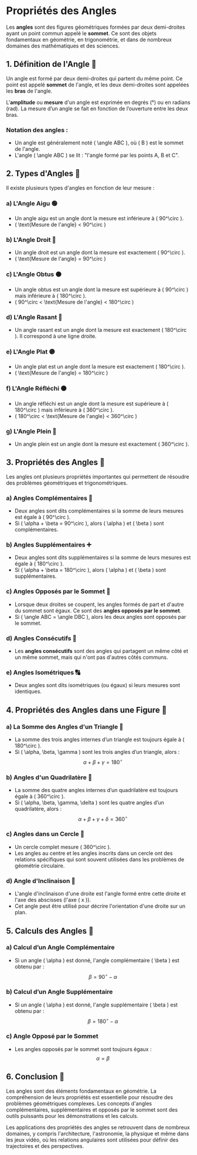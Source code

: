 # Propriétés des Angles

Les **angles** sont des figures géométriques formées par deux demi-droites ayant un point commun appelé le **sommet**. Ce sont des objets fondamentaux en géométrie, en trigonométrie, et dans de nombreux domaines des mathématiques et des sciences.

## 1. **Définition de l'Angle** 🔺

Un angle est formé par deux demi-droites qui partent du même point. Ce point est appelé **sommet** de l'angle, et les deux demi-droites sont appelées les **bras** de l'angle.

L'**amplitude** ou **mesure** d'un angle est exprimée en degrés (°) ou en radians (rad). La mesure d’un angle se fait en fonction de l’ouverture entre les deux bras.

### Notation des angles :
- Un angle est généralement noté \( \angle ABC \), où \( B \) est le sommet de l'angle.
- L'angle \( \angle ABC \) se lit : "l'angle formé par les points A, B et C".

## 2. **Types d'Angles** 🔰

Il existe plusieurs types d'angles en fonction de leur mesure :

### a) **L'Angle Aigu** 🟢
- Un angle aigu est un angle dont la mesure est inférieure à \( 90^\circ \).
- \( \text{Mesure de l'angle} < 90^\circ \)

### b) **L'Angle Droit** 🔵
- Un angle droit est un angle dont la mesure est exactement \( 90^\circ \).
- \( \text{Mesure de l'angle} = 90^\circ \)

### c) **L'Angle Obtus** 🟠
- Un angle obtus est un angle dont la mesure est supérieure à \( 90^\circ \) mais inférieure à \( 180^\circ \).
- \( 90^\circ < \text{Mesure de l'angle} < 180^\circ \)

### d) **L'Angle Rasant** 🔴
- Un angle rasant est un angle dont la mesure est exactement \( 180^\circ \). Il correspond à une ligne droite.

### e) **L'Angle Plat** 🟣
- Un angle plat est un angle dont la mesure est exactement \( 180^\circ \).
- \( \text{Mesure de l'angle} = 180^\circ \)

### f) **L'Angle Réfléchi** 🟤
- Un angle réfléchi est un angle dont la mesure est supérieure à \( 180^\circ \) mais inférieure à \( 360^\circ \).
- \( 180^\circ < \text{Mesure de l'angle} < 360^\circ \)

### g) **L'Angle Plein** 🔶
- Un angle plein est un angle dont la mesure est exactement \( 360^\circ \).

## 3. **Propriétés des Angles** 📏

Les angles ont plusieurs propriétés importantes qui permettent de résoudre des problèmes géométriques et trigonométriques.

### a) **Angles Complémentaires** 🧩
- Deux angles sont dits complémentaires si la somme de leurs mesures est égale à \( 90^\circ \).
- Si \( \alpha + \beta = 90^\circ \), alors \( \alpha \) et \( \beta \) sont complémentaires.

### b) **Angles Supplémentaires** ➕
- Deux angles sont dits supplémentaires si la somme de leurs mesures est égale à \( 180^\circ \).
- Si \( \alpha + \beta = 180^\circ \), alors \( \alpha \) et \( \beta \) sont supplémentaires.

### c) **Angles Opposés par le Sommet** 🔁
- Lorsque deux droites se coupent, les angles formés de part et d'autre du sommet sont égaux. Ce sont des **angles opposés par le sommet**.
- Si \( \angle ABC = \angle DBC \), alors les deux angles sont opposés par le sommet.

### d) **Angles Consécutifs** 🔄
- Les **angles consécutifs** sont des angles qui partagent un même côté et un même sommet, mais qui n'ont pas d'autres côtés communs.

### e) **Angles Isométriques** 🔠
- Deux angles sont dits isométriques (ou égaux) si leurs mesures sont identiques.

## 4. **Propriétés des Angles dans une Figure** 📐

### a) **La Somme des Angles d'un Triangle** 🔺
- La somme des trois angles internes d’un triangle est toujours égale à \( 180^\circ \).
- Si \( \alpha, \beta, \gamma \) sont les trois angles d’un triangle, alors :
$$ \alpha + \beta + \gamma = 180^\circ $$

### b) **Angles d'un Quadrilatère** 🔲
- La somme des quatre angles internes d’un quadrilatère est toujours égale à \( 360^\circ \).
- Si \( \alpha, \beta, \gamma, \delta \) sont les quatre angles d’un quadrilatère, alors :
$$ \alpha + \beta + \gamma + \delta = 360^\circ $$

### c) **Angles dans un Cercle** 🔵
- Un cercle complet mesure \( 360^\circ \).
- Les angles au centre et les angles inscrits dans un cercle ont des relations spécifiques qui sont souvent utilisées dans les problèmes de géométrie circulaire.

### d) **Angle d'Inclinaison** 📏
- L'angle d'inclinaison d'une droite est l'angle formé entre cette droite et l'axe des abscisses (l'axe \( x \)).
- Cet angle peut être utilisé pour décrire l'orientation d'une droite sur un plan.

## 5. **Calculs des Angles** 🧮

### a) **Calcul d’un Angle Complémentaire**
- Si un angle \( \alpha \) est donné, l'angle complémentaire \( \beta \) est obtenu par :
$$ \beta = 90^\circ - \alpha $$

### b) **Calcul d’un Angle Supplémentaire**
- Si un angle \( \alpha \) est donné, l'angle supplémentaire \( \beta \) est obtenu par :
$$ \beta = 180^\circ - \alpha $$

### c) **Angle Opposé par le Sommet**
- Les angles opposés par le sommet sont toujours égaux :
$$ \alpha = \beta $$

## 6. **Conclusion** 📝

Les angles sont des éléments fondamentaux en géométrie. La compréhension de leurs propriétés est essentielle pour résoudre des problèmes géométriques complexes. Les concepts d'angles complémentaires, supplémentaires et opposés par le sommet sont des outils puissants pour les démonstrations et les calculs.

Les applications des propriétés des angles se retrouvent dans de nombreux domaines, y compris l'architecture, l'astronomie, la physique et même dans les jeux vidéo, où les relations angulaires sont utilisées pour définir des trajectoires et des perspectives.

